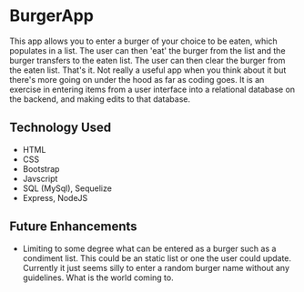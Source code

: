 # BurgerApp
This app allows you to enter a burger of your choice to be eaten, which populates in a list. The user can then 'eat' the burger from the list and the burger transfers to the eaten list. The user can then clear the burger from the eaten list. That's it. Not really a useful app when you think about it but there's more going on under the hood as far as coding goes. It is an exercise in entering items from a user interface into a relational database on the backend, and making edits to that database. 

## Technology Used
* HTML
* CSS
* Bootstrap
* Javscript
* SQL (MySql), Sequelize
* Express, NodeJS

## Future Enhancements
* Limiting to some degree what can be entered as a burger such as a condiment list. This could be an static list or one the user could update. Currently it just seems silly to enter a random burger name without any guidelines. What is the world coming to.
